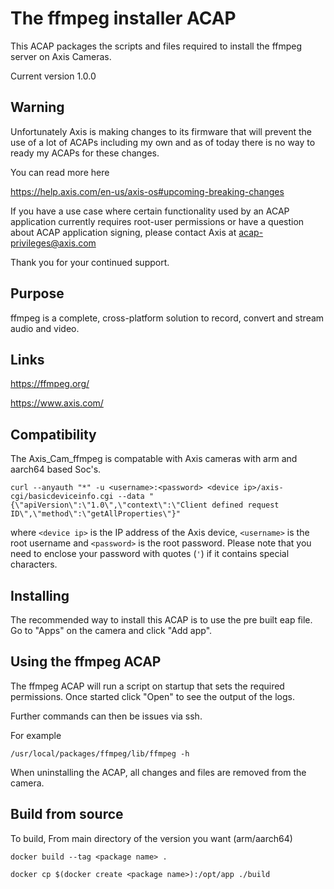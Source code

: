 # The ffmpeg installer ACAP

This ACAP packages the scripts and files required to install the ffmpeg server on Axis Cameras.

Current version 1.0.0


## Warning
Unfortunately Axis is making changes to its firmware that will prevent the use of a lot of ACAPs including my own and as of today there is no way to ready my ACAPs for these changes.
 
You can read more here
 
https://help.axis.com/en-us/axis-os#upcoming-breaking-changes

If you have a use case where certain functionality used by an ACAP application currently requires root-user permissions or have a question about ACAP application signing, please contact Axis at acap-privileges@axis.com

Thank you for your continued support.

## Purpose

ffmpeg is a complete, cross-platform solution to record, convert and stream audio and video.

## Links

https://ffmpeg.org/

https://www.axis.com/

## Compatibility

The Axis_Cam_ffmpeg is compatable with Axis cameras with arm and aarch64 based Soc's.

```
curl --anyauth "*" -u <username>:<password> <device ip>/axis-cgi/basicdeviceinfo.cgi --data "{\"apiVersion\":\"1.0\",\"context\":\"Client defined request ID\",\"method\":\"getAllProperties\"}"
```

where `<device ip>` is the IP address of the Axis device, `<username>` is the root username and `<password>` is the root password. Please
note that you need to enclose your password with quotes (`'`) if it contains special characters.

## Installing

The recommended way to install this ACAP is to use the pre built eap file.
Go to "Apps" on the camera and click "Add app".


## Using the ffmpeg ACAP

The ffmpeg ACAP will run a script on startup that sets the required permissions.
Once started click "Open" to see the output of the logs.

Further commands can then be issues via ssh.

For example
```
/usr/local/packages/ffmpeg/lib/ffmpeg -h
```

When uninstalling the ACAP, all changes and files are removed from the camera.


## Build from source
To build, 
From main directory of the version you want (arm/aarch64)

```
docker build --tag <package name> . 
```
```
docker cp $(docker create <package name>):/opt/app ./build 
```





